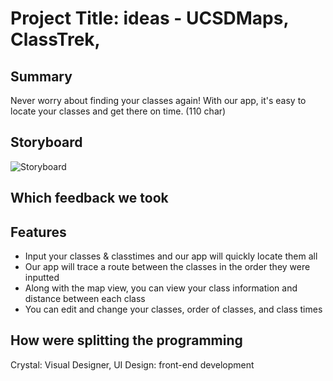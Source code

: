 # Project Title: ideas - UCSDMaps, ClassTrek,   

## Summary 
Never worry about finding your classes again! With our app, it's easy to locate your classes and get there on time. (110 char)

## Storyboard
![Storyboard](https://github.com/dssung/COGS121-NONAME/blob/master/Storyboard%20Images/proposalstoryboard.jpg)

## Which feedback we took

## Features
- Input your classes & classtimes and our app will quickly locate them all
- Our app will trace a route between the classes in the order they were inputted
- Along with the map view, you can view your class information and distance between each class
- You can edit and change your classes, order of classes, and class times 

## How were splitting the programming
Crystal: Visual Designer, UI Design: front-end development

